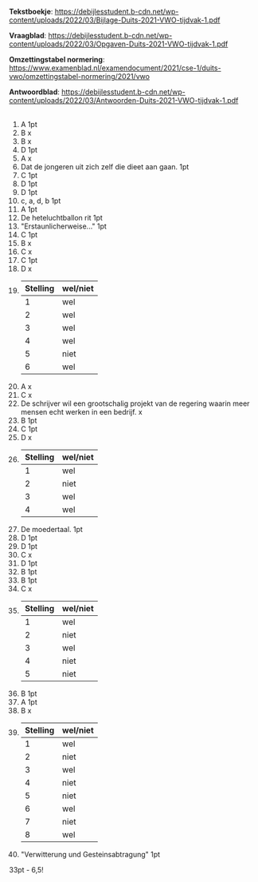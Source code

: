 **Tekstboekje**: https://debijlesstudent.b-cdn.net/wp-content/uploads/2022/03/Bijlage-Duits-2021-VWO-tijdvak-1.pdf </br>

**Vraagblad**: https://debijlesstudent.b-cdn.net/wp-content/uploads/2022/03/Opgaven-Duits-2021-VWO-tijdvak-1.pdf </br>

**Omzettingstabel normering**: https://www.examenblad.nl/examendocument/2021/cse-1/duits-vwo/omzettingstabel-normering/2021/vwo </br>

**Antwoordblad**: https://debijlesstudent.b-cdn.net/wp-content/uploads/2022/03/Antwoorden-Duits-2021-VWO-tijdvak-1.pdf </br></br>

1. A 1pt
2. B x
3. B x
4. D 1pt
5. A x
6. Dat de jongeren uit zich zelf die dieet aan gaan. 1pt
7. C 1pt
8. D 1pt
9. D 1pt
10. c, a, d, b 1pt
11. A 1pt
12. De heteluchtballon rit 1pt
13. "Erstaunlicherweise..." 1pt
14. C 1pt
15. B x
16. C x
17. C  1pt
18. D x
19. 
    | Stelling      | wel/niet |
    | ----------- | ----------- |
    |   1         | wel         |
    |   2         | wel         |
    |   3         | wel         |
    |   4         | wel         |
    |   5         | niet        |
    |   6         | wel         | 3pt </br>
20. A x
21. C x
22. De schrijver wil een grootschalig projekt van de regering waarin meer mensen echt werken in een bedrijf. x
23. B 1pt
24. C 1pt
25. D x
26. 
    | Stelling    | wel/niet    |
    | ----------- | ----------- |
    |   1         | wel         | x
    |   2         | niet        |
    |   3         | wel         |
    |   4         | wel         | 1pt </br>
27. De moedertaal. 1pt
28. D 1pt
29. D 1pt
30. C x
31. D 1pt
32. B 1pt
33. B 1pt
34. C x
35. 
    | Stelling    | wel/niet    |
    | ----------- | ----------- |
    |   1         | wel         | 
    |   2         | niet        | 
    |   3         | wel         | 
    |   4         | niet        | 
    |   5         | niet        | 3pt </br>
36. B 1pt
37. A 1pt
38. B x
39. 
    | Stelling    | wel/niet    |
    | ----------- | ----------- |
    |   1         | wel         | 
    |   2         | niet        |
    |   3         | wel         | x
    |   4         | niet        | 
    |   5         | niet        | 
    |   6         | wel         | 
    |   7         | niet        | 
    |   8         | wel         | 3pt </br>
40. "Verwitterung und Gesteinsabtragung" 1pt

33pt - 6,5!